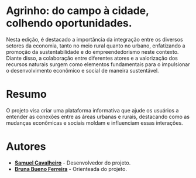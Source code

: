# **Agrinho: do campo à cidade, colhendo oportunidades.**
Nesta edição, é destacado a importância da integração entre os diversos setores da economia, tanto no meio rural quanto no urbano, enfatizando a promoção da sustentabilidade e do empreendedorismo neste contexto. Diante disso, a colaboração entre diferentes atores e a valorização dos recursos naturais surgem como elementos fundamentais para o impulsionar o desenvolvimento econômico e social de maneira sustentável.

# **Resumo**
O projeto visa criar uma plataforma informativa que ajude os usuários a entender as conexões entre as áreas urbanas e rurais, destacando como as mudanças econômicas e sociais moldam e influenciam essas interações.

# **Autores**
- **[Samuel Cavalheiro](https://github.com/Drckzin)** - Desenvolvedor do projeto.
- **[Bruna Bueno Ferreira](https://github.com/Drckzin)** - Orienteada do projeto.
